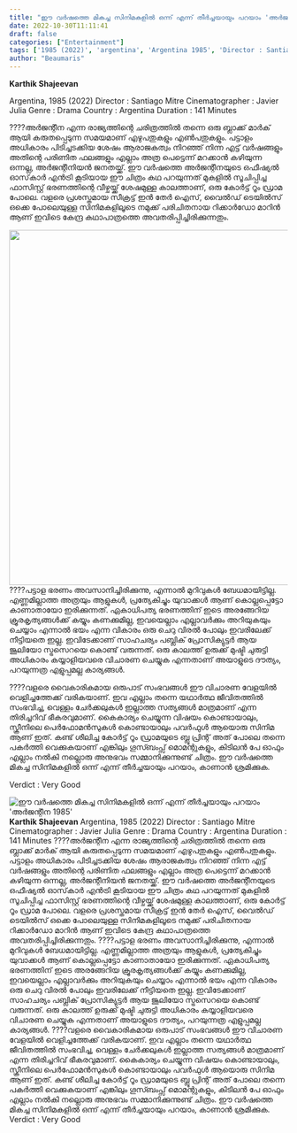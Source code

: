 ```yaml
---
title: "ഈ വർഷത്തെ മികച്ച സിനിമകളിൽ ഒന്ന് എന്ന് തീർച്ചയായും പറയാം 'അർജന്റീന 1985'"
date: 2022-10-30T11:11:41
draft: false
categories: ["Entertainment"]
tags: ['1985 (2022)', 'argentina', 'Argentina 1985', 'Director : Santiago Mitre']
author: "Beaumaris"
---
```


<strong>Karthik Shajeevan </strong>

Argentina, 1985 (2022)
Director : Santiago Mitre
Cinematographer : Javier Julia
Genre : Drama
Country : Argentina
Duration : 141 Minutes

????അർജന്റീന എന്ന രാജ്യത്തിന്റെ ചരിത്രത്തിൽ തന്നെ ഒരു ബ്ലാക്ക് മാർക് ആയി കരുതപ്പെടുന്ന സമയമാണ് എഴുപതുകളും എൺപതുകളും. പട്ടാളം അധികാരം പിടിച്ചടക്കിയ ശേഷം ആരാജകത്വം നിറഞ്ഞ് നിന്ന എട്ട് വർഷങ്ങളും അതിന്റെ പരിണിത ഫലങ്ങളും എല്ലാം അത്ര പെട്ടെന്ന് മറക്കാൻ കഴിയുന്ന ഒന്നല്ല, അർജന്റീനിയൻ ജനതയ്ക്ക്. ഈ വർഷത്തെ അർജന്റീനയുടെ ഒഫീഷ്യൽ ഓസ്‌കാർ എൻട്രി കൂടിയായ ഈ ചിത്രം കഥ പറയുന്നത് മുകളിൽ സൂചിപ്പിച്ച ഫാസിസ്റ്റ് ഭരണത്തിന്റെ വീഴ്ചയ്ക്ക് ശേഷമുള്ള കാലത്താണ്, ഒരു കോർട്ട് റൂം ഡ്രാമ പോലെ. വളരെ പ്രശസ്തമായ സീക്രട്ട് ഇൻ തേർ ഐസ്, വൈൽഡ് ടെയിൽസ് ഒക്കെ പോലെയുള്ള സിനിമകളിലൂടെ നമുക്ക് പരിചിതനായ റിക്കാർഡോ മാറിൻ ആണ് ഇവിടെ കേന്ദ്ര കഥാപാത്രത്തെ അവതരിപ്പിച്ചിരിക്കുന്നതും.

<img class="wp-image-356812 aligncenter" src="https://cdn.boolokam.com/articles/2022/11/rrh-1.jpg" alt="" width="963" height="642" />????പട്ടാള ഭരണം അവസാനിച്ചിരിക്കുന്നു, എന്നാൽ മുറിവുകൾ ബേധമായിട്ടില്ല. എണ്ണമില്ലാത്ത അത്രയും ആളുകൾ, പ്രത്യേകിച്ചും യുവാക്കൾ ആണ് കൊല്ലപ്പെട്ടോ കാണാതായോ ഇരിക്കുന്നത്. ഏകാധിപത്യ ഭരണത്തിന് ഇടെ അരങ്ങേറിയ ക്രൂരകൃത്യങ്ങൾക്ക് കയ്യും കണക്കുമില്ല, ഇവയെല്ലാം എല്ലാവർക്കും അറിയുകയും ചെയ്യാം എന്നാൽ ഭയം എന്ന വികാരം ഒരു ചെറു വിരൽ പോലും ഇവരിലേക്ക് നീട്ടിയതെ ഇല്ല. ഇവിടേക്കാണ് സാഹചര്യം പബ്ലിക് പ്രോസിക്യുട്ടർ ആയ ജൂലിയോ സ്ട്രസെറയെ കൊണ്ട് വരുന്നത്. ഒരു കാലത്ത് ഉരുക്ക് മുഷ്ടി ചുരുട്ടി അധികാരം കയ്യാളിയവരെ വിചാരണ ചെയ്യുക എന്നതാണ് അയാളുടെ ദൗത്യം, പറയുന്നത്ര എളുപ്പമല്ല കാര്യങ്ങൾ.

????വളരെ വൈകാരികമായ ഒരുപാട് സംഭവങ്ങൾ ഈ വിചാരണ വേളയിൽ വെളിച്ചത്തേക്ക് വരികയാണ്. ഇവ എല്ലാം തന്നെ യഥാർത്ഥ ജീവിതത്തിൽ സംഭവിച്ച, വെള്ളം ചേർക്കലുകൾ ഇല്ലാത്ത സത്യങ്ങൾ മാത്രമാണ് എന്ന തിരിച്ചറിവ് ഭീകരവുമാണ്. കൈകാര്യം ചെയ്യുന്ന വിഷയം കൊണ്ടായാലും, സ്ക്രീനിലെ പെർഫോമൻസുകൾ കൊണ്ടായാലും പവർഫുൾ ആയൊരു സിനിമ ആണ് ഇത്. കണ്ട് ശീലിച്ച കോർട്ട് റൂം ഡ്രാമയുടെ ബ്ലൂ പ്രിന്റ് അത് പോലെ തന്നെ പകർത്തി വെക്കുകയാണ് എങ്കിലും ഗൂസ്ബംപ്സ് മൊമന്റുകളും, കിടിലൻ പേ ഓഫും എല്ലാം നൽകി നല്ലൊരു അനുഭവം സമ്മാനിക്കുന്നുണ്ട് ചിത്രം. ഈ വർഷത്തെ മികച്ച സിനിമകളിൽ ഒന്ന് എന്ന് തീർച്ചയായും പറയാം, കാണാൻ ശ്രമിക്കുക.

Verdict : Very Good


![ഈ വർഷത്തെ മികച്ച സിനിമകളിൽ ഒന്ന് എന്ന് തീർച്ചയായും പറയാം 'അർജന്റീന 1985'](https://cdn.boolokam.com/articles/2022/11/rrh-1.jpg)**Karthik Shajeevan** Argentina, 1985 (2022) Director : Santiago Mitre Cinematographer : Javier Julia Genre : Drama Country : Argentina Duration : 141 Minutes ????അർജന്റീന എന്ന രാജ്യത്തിന്റെ ചരിത്രത്തിൽ തന്നെ ഒരു ബ്ലാക്ക് മാർക് ആയി കരുതപ്പെടുന്ന സമയമാണ് എഴുപതുകളും എൺപതുകളും. പട്ടാളം അധികാരം പിടിച്ചടക്കിയ ശേഷം ആരാജകത്വം നിറഞ്ഞ് നിന്ന എട്ട് വർഷങ്ങളും അതിന്റെ പരിണിത ഫലങ്ങളും എല്ലാം അത്ര പെട്ടെന്ന് മറക്കാൻ കഴിയുന്ന ഒന്നല്ല, അർജന്റീനിയൻ ജനതയ്ക്ക്. ഈ വർഷത്തെ അർജന്റീനയുടെ ഒഫീഷ്യൽ ഓസ്‌കാർ എൻട്രി കൂടിയായ ഈ ചിത്രം കഥ പറയുന്നത് മുകളിൽ സൂചിപ്പിച്ച ഫാസിസ്റ്റ് ഭരണത്തിന്റെ വീഴ്ചയ്ക്ക് ശേഷമുള്ള കാലത്താണ്, ഒരു കോർട്ട് റൂം ഡ്രാമ പോലെ. വളരെ പ്രശസ്തമായ സീക്രട്ട് ഇൻ തേർ ഐസ്, വൈൽഡ് ടെയിൽസ് ഒക്കെ പോലെയുള്ള സിനിമകളിലൂടെ നമുക്ക് പരിചിതനായ റിക്കാർഡോ മാറിൻ ആണ് ഇവിടെ കേന്ദ്ര കഥാപാത്രത്തെ അവതരിപ്പിച്ചിരിക്കുന്നതും. ????പട്ടാള ഭരണം അവസാനിച്ചിരിക്കുന്നു, എന്നാൽ മുറിവുകൾ ബേധമായിട്ടില്ല. എണ്ണമില്ലാത്ത അത്രയും ആളുകൾ, പ്രത്യേകിച്ചും യുവാക്കൾ ആണ് കൊല്ലപ്പെട്ടോ കാണാതായോ ഇരിക്കുന്നത്. ഏകാധിപത്യ ഭരണത്തിന് ഇടെ അരങ്ങേറിയ ക്രൂരകൃത്യങ്ങൾക്ക് കയ്യും കണക്കുമില്ല, ഇവയെല്ലാം എല്ലാവർക്കും അറിയുകയും ചെയ്യാം എന്നാൽ ഭയം എന്ന വികാരം ഒരു ചെറു വിരൽ പോലും ഇവരിലേക്ക് നീട്ടിയതെ ഇല്ല. ഇവിടേക്കാണ് സാഹചര്യം പബ്ലിക് പ്രോസിക്യുട്ടർ ആയ ജൂലിയോ സ്ട്രസെറയെ കൊണ്ട് വരുന്നത്. ഒരു കാലത്ത് ഉരുക്ക് മുഷ്ടി ചുരുട്ടി അധികാരം കയ്യാളിയവരെ വിചാരണ ചെയ്യുക എന്നതാണ് അയാളുടെ ദൗത്യം, പറയുന്നത്ര എളുപ്പമല്ല കാര്യങ്ങൾ. ????വളരെ വൈകാരികമായ ഒരുപാട് സംഭവങ്ങൾ ഈ വിചാരണ വേളയിൽ വെളിച്ചത്തേക്ക് വരികയാണ്. ഇവ എല്ലാം തന്നെ യഥാർത്ഥ ജീവിതത്തിൽ സംഭവിച്ച, വെള്ളം ചേർക്കലുകൾ ഇല്ലാത്ത സത്യങ്ങൾ മാത്രമാണ് എന്ന തിരിച്ചറിവ് ഭീകരവുമാണ്. കൈകാര്യം ചെയ്യുന്ന വിഷയം കൊണ്ടായാലും, സ്ക്രീനിലെ പെർഫോമൻസുകൾ കൊണ്ടായാലും പവർഫുൾ ആയൊരു സിനിമ ആണ് ഇത്. കണ്ട് ശീലിച്ച കോർട്ട് റൂം ഡ്രാമയുടെ ബ്ലൂ പ്രിന്റ് അത് പോലെ തന്നെ പകർത്തി വെക്കുകയാണ് എങ്കിലും ഗൂസ്ബംപ്സ് മൊമന്റുകളും, കിടിലൻ പേ ഓഫും എല്ലാം നൽകി നല്ലൊരു അനുഭവം സമ്മാനിക്കുന്നുണ്ട് ചിത്രം. ഈ വർഷത്തെ മികച്ച സിനിമകളിൽ ഒന്ന് എന്ന് തീർച്ചയായും പറയാം, കാണാൻ ശ്രമിക്കുക. Verdict : Very Good
